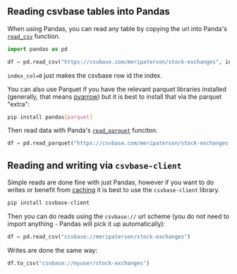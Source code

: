 <!--
title = "How do I use csvbase with Pandas?"
description = "Using HTTPS, or the csvbase-client, to import/export csvbase tables with DuckDB"
draft = false
created = 2024-05-29
updated = 2024-05-29
category = "tools"
-->

## Reading csvbase tables into Pandas

When using Pandas, you can read any table by copying the url into Panda's
[`read_csv`](https://pandas.pydata.org/docs/reference/api/pandas.read_csv.html)
function.

```python
import pandas as pd

df = pd.read_csv("https://csvbase.com/meripaterson/stock-exchanges", index_col=0)
```

`index_col=0` just makes the csvbase row id the index.

You can also use Parquet if you have the relevant parquet libraries installed
(generally, that means [pyarrow](https://pypi.org/project/pyarrow/)) but it is
best to install that via the parquet "extra":

```bash
pip install pandas[parquet]
```

Then read data with Panda's
[`read_parquet`](https://pandas.pydata.org/docs/reference/api/pandas.read_parquet.html)
funciton.

```python
df = pd.read_parquet("https://csvbase.com/meripaterson/stock-exchanges.parquet")
```

## Reading and writing via `csvbase-client`

Simple reads are done fine with just Pandas, however if you want to do writes
or benefit from [caching](/faq/csvbase-client-cache) it is best to use the
`csvbase-client` library.

```bash
pip install csvbase-client
```

Then you can do reads using the `csvbase://` url scheme (you do not need to
import anything - Pandas will pick it up automatically):

```python
df = pd.read_csv("csvbase://meripaterson/stock-exchanges")
```

Writes are done the same way:

```python
df.to_csv("csvbase://myuser/stock-exchanges")
```
